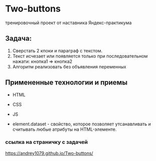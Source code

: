 # Two-buttons

тренировочный проект от наставника Яндекс-практикума

## Задача:

1. Сверстать 2 кпоки и параграф с текстом.
2. Текст исчезает или появляется только при последовательном нажати: кнопка1 => кнопка2
3. Алгоритм реализовать без объявления переменных

## Примененные технологии и приемы

- HTML

- CSS

- JS

- element.dataset - свойство, которое позволяет утсанавливать и считывать любые атрибуты на HTML-элементе.

### ссылка на страничку с задачей

https://andrey1079.github.io/Two-buttons/
